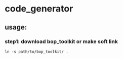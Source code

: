 # code_generator

## usage:

### step1: download bop_toolkit or make soft link

```ln -s path/to/bop_toolkit/ .```
